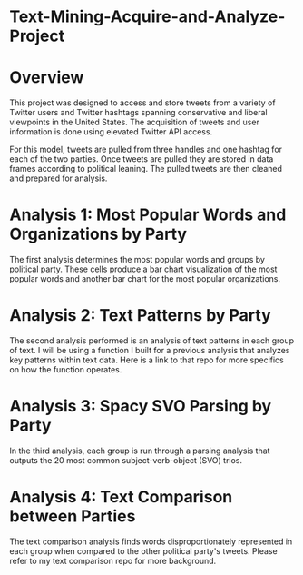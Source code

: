 # Text-Mining-Acquire-and-Analyze-Project

# Overview

This project was designed to access and store tweets from a variety of Twitter users and Twitter hashtags spanning conservative and liberal viewpoints in the United States. The acquisition of tweets and user information is done using elevated Twitter API access.

For this model, tweets are pulled from three handles and one hashtag for each of the two parties. Once tweets are pulled they are stored in data frames according to political leaning. The pulled tweets are then cleaned and prepared for analysis. 

# Analysis 1: Most Popular Words and Organizations by Party

The first analysis determines the most popular words and groups by political party. These cells produce a bar chart visualization of the most popular words and another bar chart for the most popular organizations.

# Analysis 2: Text Patterns by Party

The second analysis performed is an analysis of text patterns in each group of text. I will be using a function I built for a previous analysis that analyzes key patterns within text data. Here is a link to that repo for more specifics on how the function operates. 

# Analysis 3: Spacy SVO Parsing by Party

In the third analysis, each group is run through a parsing analysis that outputs the 20 most common subject-verb-object (SVO) trios.

# Analysis 4: Text Comparison between Parties

The text comparison analysis finds words disproportionately represented in each group when compared to the other political party's tweets. Please refer to my text comparison repo for more background.
